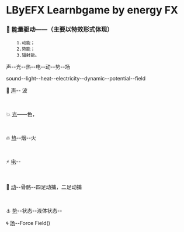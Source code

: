 # LByEFX Learnbgame by energy FX


###  :memo: 能量驱动——（主要以特效形式体现）


        1.动能；
        2.势能；
        3.辐射能。
        

声--光--热--电--动--势--场

sound--light--heat--electricity--dynamic--potential--field

 :musical_score: [声]()--  波

</br>




:boom: [光]()——色，

</br>


:fire: [热]()--烟--火

</br>


:zap: [电]()--

</br>

:nut_and_bolt: [动]()--骨骼--四足动捕，二足动捕

</br>

 :anchor: [势]()--状态--液体状态--<a href=""></a>
</a>
</br>

:cyclone: [场]()--Force Field()
</a>
</br>
